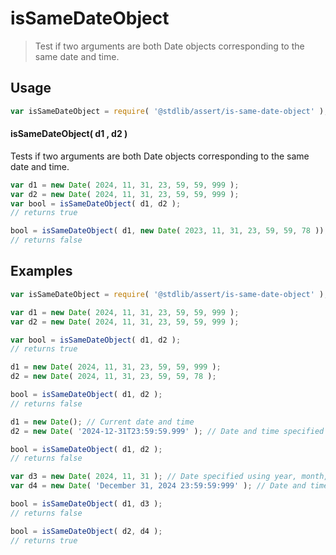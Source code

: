 <!--

@license Apache-2.0

Copyright (c) 2024 The Stdlib Authors.

Licensed under the Apache License, Version 2.0 (the "License");
you may not use this file except in compliance with the License.
You may obtain a copy of the License at

   http://www.apache.org/licenses/LICENSE-2.0

Unless required by applicable law or agreed to in writing, software
distributed under the License is distributed on an "AS IS" BASIS,
WITHOUT WARRANTIES OR CONDITIONS OF ANY KIND, either express or implied.
See the License for the specific language governing permissions and
limitations under the License.

-->

# isSameDateObject

> Test if two arguments are both Date objects corresponding to the same date and time.

<section class="usage">

## Usage

```javascript
var isSameDateObject = require( '@stdlib/assert/is-same-date-object' );
```

#### isSameDateObject( d1 , d2 )

Tests if two arguments are both Date objects corresponding to the same date and time.

```javascript
var d1 = new Date( 2024, 11, 31, 23, 59, 59, 999 );
var d2 = new Date( 2024, 11, 31, 23, 59, 59, 999 );
var bool = isSameDateObject( d1, d2 );
// returns true

bool = isSameDateObject( d1, new Date( 2023, 11, 31, 23, 59, 59, 78 ));
// returns false

```

</section>

<!-- /.usage -->


<section class="examples">

## Examples

<!-- eslint no-undef: "error" -->

```javascript
var isSameDateObject = require( '@stdlib/assert/is-same-date-object' );

var d1 = new Date( 2024, 11, 31, 23, 59, 59, 999 );
var d2 = new Date( 2024, 11, 31, 23, 59, 59, 999 );

var bool = isSameDateObject( d1, d2 );
// returns true

d1 = new Date( 2024, 11, 31, 23, 59, 59, 999 );
d2 = new Date( 2024, 11, 31, 23, 59, 59, 78 );

bool = isSameDateObject( d1, d2 );
// returns false

d1 = new Date(); // Current date and time
d2 = new Date( '2024-12-31T23:59:59.999' ); // Date and time specified in ISO 8601 format

bool = isSameDateObject( d1, d2 );
// returns false

var d3 = new Date( 2024, 11, 31 ); // Date specified using year, month, and day
var d4 = new Date( 'December 31, 2024 23:59:59:999' ); // Date and time specified in a readable format

bool = isSameDateObject( d1, d3 );
// returns false

bool = isSameDateObject( d2, d4 );
// returns true
```

</section>


<!-- /.examples -->
